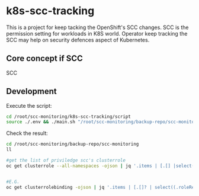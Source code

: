 # k8s-scc-tracking
This is a project for keep tacking the OpenShift's SCC changes.
SCC is the permission setting for workloads in K8S world.
Operator keep tracking the SCC may help on security defences aspect of Kubernetes.

## Core concept if SCC

SCC 

## Development 

Execute the script:
``` sh
cd /root/scc-monitoring/k8s-scc-tracking/script
source ./.env && ./main.sh "/root/scc-monitoring/backup-repo/scc-monitoring/"
```

Check the result:
``` sh
cd /root/scc-monitoring/backup-repo/scc-monitoring
ll

#get the list of priviledge scc's clusterrole
oc get clusterrole --all-namespaces -ojson | jq '.items | [.[] |select(.rules[]?.resourceNames[]?=="privileged")] | [.[] | {name: .metadata.name}]'


#E.G.
oc get clusterrolebinding -ojson | jq '.items | [.[]? | select((.roleRef.name=="vmware-vsphere-privileged-role") and (.roleRef.kind=="ClusterRole") )] | [ .[].subjects[]? | select(.kind=="ServiceAccount") ] | (map(keys) | add | unique) as $cols | map(. as $row | $cols | map($row[.])) as $rows |  $rows[] | @csv ' | sed 's/["\/]//g' | sed 's/,/ /g'

```
